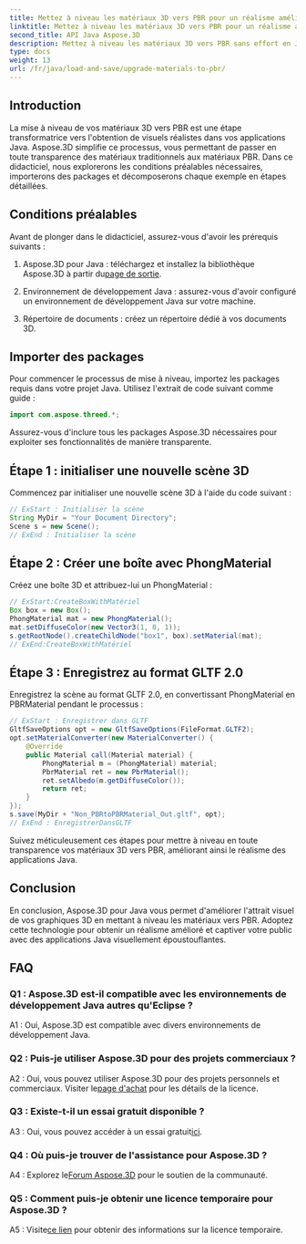 ```yaml
---
title: Mettez à niveau les matériaux 3D vers PBR pour un réalisme amélioré en Java avec Aspose.3D
linktitle: Mettez à niveau les matériaux 3D vers PBR pour un réalisme amélioré en Java avec Aspose.3D
second_title: API Java Aspose.3D
description: Mettez à niveau les matériaux 3D vers PBR sans effort en Java avec Aspose.3D. Obtenez un réalisme amélioré pour des visuels captivants.
type: docs
weight: 13
url: /fr/java/load-and-save/upgrade-materials-to-pbr/
---
```

## Introduction

La mise à niveau de vos matériaux 3D vers PBR est une étape transformatrice vers l'obtention de visuels réalistes dans vos applications Java. Aspose.3D simplifie ce processus, vous permettant de passer en toute transparence des matériaux traditionnels aux matériaux PBR. Dans ce didacticiel, nous explorerons les conditions préalables nécessaires, importerons des packages et décomposerons chaque exemple en étapes détaillées.

## Conditions préalables

Avant de plonger dans le didacticiel, assurez-vous d'avoir les prérequis suivants :

1.  Aspose.3D pour Java : téléchargez et installez la bibliothèque Aspose.3D à partir du[page de sortie](https://releases.aspose.com/3d/java/).

2. Environnement de développement Java : assurez-vous d'avoir configuré un environnement de développement Java sur votre machine.

3. Répertoire de documents : créez un répertoire dédié à vos documents 3D.

## Importer des packages

Pour commencer le processus de mise à niveau, importez les packages requis dans votre projet Java. Utilisez l'extrait de code suivant comme guide :

```java
import com.aspose.threed.*;
```

Assurez-vous d'inclure tous les packages Aspose.3D nécessaires pour exploiter ses fonctionnalités de manière transparente.

## Étape 1 : initialiser une nouvelle scène 3D

Commencez par initialiser une nouvelle scène 3D à l'aide du code suivant :

```java
// ExStart : Initialiser la scène
String MyDir = "Your Document Directory";
Scene s = new Scene();
// ExEnd : Initialiser la scène
```

## Étape 2 : Créer une boîte avec PhongMaterial

Créez une boîte 3D et attribuez-lui un PhongMaterial :

```java
// ExStart:CreateBoxWithMatériel
Box box = new Box();
PhongMaterial mat = new PhongMaterial();
mat.setDiffuseColor(new Vector3(1, 0, 1));
s.getRootNode().createChildNode("box1", box).setMaterial(mat);
// ExEnd:CreateBoxWithMatériel
```

## Étape 3 : Enregistrez au format GLTF 2.0

Enregistrez la scène au format GLTF 2.0, en convertissant PhongMaterial en PBRMaterial pendant le processus :

```java
// ExStart : Enregistrer dans GLTF
GltfSaveOptions opt = new GltfSaveOptions(FileFormat.GLTF2);
opt.setMaterialConverter(new MaterialConverter() {
    @Override
    public Material call(Material material) {
        PhongMaterial m = (PhongMaterial) material;
        PbrMaterial ret = new PbrMaterial();
        ret.setAlbedo(m.getDiffuseColor());
        return ret;
    }
});
s.save(MyDir + "Non_PBRtoPBRMaterial_Out.gltf", opt);
// ExEnd : EnregistrerDansGLTF
```

Suivez méticuleusement ces étapes pour mettre à niveau en toute transparence vos matériaux 3D vers PBR, améliorant ainsi le réalisme des applications Java.

## Conclusion

En conclusion, Aspose.3D pour Java vous permet d'améliorer l'attrait visuel de vos graphiques 3D en mettant à niveau les matériaux vers PBR. Adoptez cette technologie pour obtenir un réalisme amélioré et captiver votre public avec des applications Java visuellement époustouflantes.

## FAQ

### Q1 : Aspose.3D est-il compatible avec les environnements de développement Java autres qu'Eclipse ?

A1 : Oui, Aspose.3D est compatible avec divers environnements de développement Java.

### Q2 : Puis-je utiliser Aspose.3D pour des projets commerciaux ?

 A2 : Oui, vous pouvez utiliser Aspose.3D pour des projets personnels et commerciaux. Visiter le[page d'achat](https://purchase.aspose.com/buy) pour les détails de la licence.

### Q3 : Existe-t-il un essai gratuit disponible ?

 A3 : Oui, vous pouvez accéder à un essai gratuit[ici](https://releases.aspose.com/).

### Q4 : Où puis-je trouver de l'assistance pour Aspose.3D ?

 A4 : Explorez le[Forum Aspose.3D](https://forum.aspose.com/c/3d/18) pour le soutien de la communauté.

### Q5 : Comment puis-je obtenir une licence temporaire pour Aspose.3D ?

 A5 : Visite[ce lien](https://purchase.aspose.com/temporary-license/) pour obtenir des informations sur la licence temporaire.